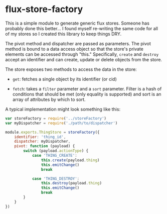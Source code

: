 # flux-store-factory
This is a simple module to generate generic flux stores. Someone has probably done this better...  I found myself re-writing the same code for all of my stores so I created this library to keep things DRY.

The pivot method and dispatcher are passed as parameters.  The pivot method is bound to a data access object so that the store's private elements can be accessed through "this."  Specifically, `create` and `destroy` accept an identifier and can create, update or delete objects from the store.

The store exposes two methods to access the data in the store:

 - `get`: fetches a single object by its identifier (or cid)

 - `fetch`: takes a `filter` parameter and a `sort` parameter.  Filter is a hash of conditions that should be met (only equality is supported) and sort is an array of attributes by which to sort.

A typical implementation might look something like this:

```javascript
var storeFactory = require('../storeFactory')
var myDispatcher = require('./path/to/dispatcher')

module.exports.ThingStore = storeFactory({
	identifier: 'thing_id',
	dispatcher: myDispatcher,
	pivot: function (payload) {
		switch (payload.actionType) {
			case 'THING_CREATE':
		    	this.create(payload.thing)
		    	this.emitChange()
		    	break

		    case 'THING_DESTROY':
		    	this.destroy(payload.thing)
		    	this.emitChange()
		    	break
		}
	}
})
```